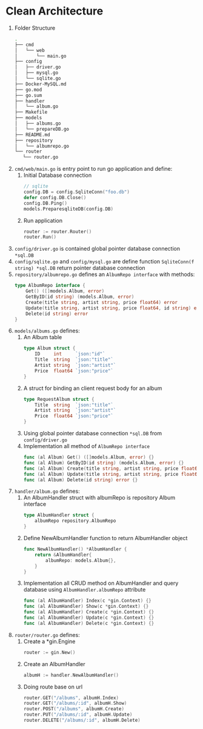 # Clean Architecture
1. Folder Structure
    ```bash
    .
    ├── cmd
    │   └── web
    │       └── main.go
    ├── config
    │   ├── driver.go
    │   ├── mysql.go
    │   └── sqlite.go
    ├── Docker-MySQL.md
    ├── go.mod
    ├── go.sum
    ├── handler
    │   └── album.go
    ├── Makefile
    ├── models
    │   ├── albums.go
    │   └── prepareDB.go
    ├── README.md
    ├── repository
    │   └── albumrepo.go
    └── router
       └── router.go
    ```
2. `cmd/web/main.go` is entry point to run go application and define:
    1. Initial Database connection
        ```go
        // sqlite
        config.DB = config.SqliteConn("foo.db")
        defer config.DB.Close()
        config.DB.Ping()
        models.PreparesqliteDB(config.DB)
        ```
    3. Run application
        ```go
        router := router.Router()
        router.Run()
        ```
3. `config/driver.go` is contained global pointer database connection `*sql.DB`
4. `config/sqlite.go` and `config/mysql.go` are define function `SqliteConn(f string) *sql.DB` return pointer database connection
5. `repository/albumrepo.go` defines an `AlbumRepo interface` with methods:
    ```go
    type AlbumRepo interface {
        Get() ([]models.Album, error)
        GetByID(id string) (models.Album, error)
        Create(title string, artist string, price float64) error
        Update(title string, artist string, price float64, id string) error
        Delete(id string) error
    }
    ```
6. `models/albums.go` defines:
   1. An Album table
        ```go
        type Album struct {
            ID     int     `json:"id"`
            Title  string  `json:"title"`
            Artist string  `json:"artist"`
            Price  float64 `json:"price"`
        }
        ```
   2. A struct for binding an client request body for an album
        ```go
        type RequestAlbum struct {
            Title  string  `json:"title"`
            Artist string  `json:"artist"`
            Price  float64 `json:"price"`
        }
        ```
   3. Using global pointer database connection `*sql.DB` from `config/driver.go`
   4. Implementation all method of `AlbumRepo interface`
        ```go
        func (al Album) Get() ([]models.Album, error) {}
        func (al Album) GetByID(id string) (models.Album, error) {}
        func (al Album) Create(title string, artist string, price float64) error {}
        func (al Album) Update(title string, artist string, price float64, id string) error {}
        func (al Album) Delete(id string) error {}
        ```
7. `handler/album.go` defines:
   1. An AlbumHandler struct with albumRepo is repository Album interface
        ```go
        type AlbumHandler struct {
            albumRepo repository.AlbumRepo
        }
        ```
   2. Define NewAlbumHandler function to return AlbumHandler object
        ```go
        func NewAlbumHandler() *AlbumHandler {
            return &AlbumHandler{
                albumRepo: models.Album{},
            }
        }
        ```
   3. Implementation all CRUD method on AlbumHandler and query database using `AlbumHandler.albumRepo` attribute
        ```go
        func (al AlbumHandler) Index(c *gin.Context) {}
        func (al AlbumHandler) Show(c *gin.Context) {}
        func (al AlbumHandler) Create(c *gin.Context) {}
        func (al AlbumHandler) Update(c *gin.Context) {}
        func (al AlbumHandler) Delete(c *gin.Context) {}
        ```
8. `router/router.go` defines:
   1. Create a *gin.Engine
        ```go
        router := gin.New()
        ```
   2. Create an AlbumHandler
        ```go
        albumH := handler.NewAlbumHandler()
        ```
   3. Doing route base on url
        ```go
        router.GET("/albums", albumH.Index)
        router.GET("/albums/:id", albumH.Show)
        router.POST("/albums", albumH.Create)
        router.PUT("/albums/:id", albumH.Update)
        router.DELETE("/albums/:id", albumH.Delete)
        ```
